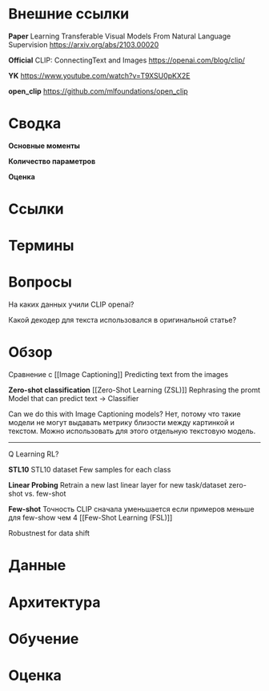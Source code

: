 

# Внешние ссылки

**Paper**
Learning Transferable Visual Models From Natural Language Supervision
https://arxiv.org/abs/2103.00020

**Official**
CLIP: ConnectingText and Images
https://openai.com/blog/clip/

**YK**
https://www.youtube.com/watch?v=T9XSU0pKX2E

**open_clip**
https://github.com/mlfoundations/open_clip

# Сводка

**Основные моменты**

**Количество параметров**

**Оценка**


# Ссылки


# Термины


# Вопросы

На каких данных учили CLIP openai?

Какой декодер для текста использовался в оригинальной статье?


# Обзор

Сравнение с [[Image Captioning]]
Predicting text from the images

**Zero-shot classification**
[[Zero-Shot Learning (ZSL)]]
Rephrasing the promt
Model that can predict text → Classifier

Can we do this with Image Captioning models?
Нет, потому что такие модели не могут выдавать метрику близости между картинкой и текстом. Можно использовать для этого отдельную текстовую модель.

---

Q Learning
RL?

**STL10**
STL10 dataset
Few samples for each class

**Linear Probing**
Retrain a new last linear layer for new task/dataset
zero-shot vs. few-shot

**Few-shot**
Точность CLIP сначала уменьшается если примеров меньше для few-show чем 4
[[Few-Shot Learning (FSL)]]

Robustnest for data shift


# Данные


# Архитектура


# Обучение


# Оценка

